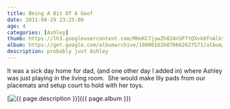 ```yaml
---
title: Being A Bit Of A Goof
date: 2011-08-29 23:25:00
age: 4
categories: [Ashley]
thumb: https://lh3.googleusercontent.com/MHoKC7jywZh824nSP7tQXvk0fnAlkt2YQse_tWZg8Ii8HdYUgP9pgHTKYyCT72J2zgemfe5TTKnLrq62rKCmUiQcuO13gXNACOCmNgYU8-0=w294-h220
album: https://get.google.com/albumarchive/108001626876662627571/album/AF1QipMm6I6Qp69biMny25iMU0A4UxYp3lHwkGxRbnAh?authKey=CKuq5MOS957enQE
description: probably just Ashley
---
```

It was a sick day home for dad, (and one other day I added in) where Ashley was just playing in the living room.  She would make lily pads from our placemats and setup court to hold with her toys.

[<img src="{{ page.thumb }}" alt="{{ page.description }}" class="wyseguys-album"/>]({{ page.album }})